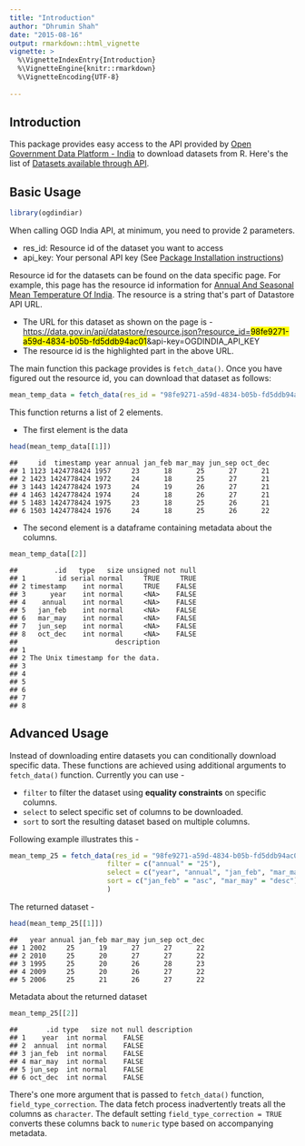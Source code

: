 ```yaml
---
title: "Introduction"
author: "Dhrumin Shah"
date: "2015-08-16"
output: rmarkdown::html_vignette
vignette: >
  %\VignetteIndexEntry{Introduction}
  %\VignetteEngine{knitr::rmarkdown}
  %\VignetteEncoding{UTF-8}
  
---
```


## Introduction

This package provides easy access to the API provided by [Open Government Data Platform - India](https://data.gov.in) to download datasets from R. Here's the list of [Datasets available through API](https://data.gov.in/catalogs#path=is_api/1).

## Basic Usage


```r
library(ogdindiar)
```

When calling OGD India API, at minimum, you need to provide 2 parameters.

* res_id: Resource id of the dataset you want to access
* api_key: Your personal API key (See [Package Installation instructions](https://github.com/steadyfish/ogdindiar/blob/master/README.md))

Resource id for the datasets can be found on the data specific page. For example, this page has the resource id information for [Annual And Seasonal Mean Temperature Of India](https://data.gov.in/resources/annual-and-seasonal-mean-temperature-india/api). The resource is a string that's part of Datastore API URL. 

* The URL for this dataset as shown on the page is - https://data.gov.in/api/datastore/resource.json?resource_id=<mark>98fe9271-a59d-4834-b05b-fd5ddb94ac01</mark>&api-key=OGDINDIA_API_KEY 
* The resource id is the highlighted part in the above URL.

The main function this package provides is `fetch_data()`. Once you have figured out the resource id, you can download that dataset as follows: 


```r
mean_temp_data = fetch_data(res_id = "98fe9271-a59d-4834-b05b-fd5ddb94ac01")
```

This function returns a list of 2 elements.

* The first element is the data


```r
head(mean_temp_data[[1]])
```

```
##     id  timestamp year annual jan_feb mar_may jun_sep oct_dec
## 1 1123 1424778424 1957     23      18      25      27      21
## 2 1423 1424778424 1972     24      18      25      27      21
## 3 1443 1424778424 1973     24      19      26      27      21
## 4 1463 1424778424 1974     24      18      26      27      21
## 5 1483 1424778424 1975     23      18      25      26      21
## 6 1503 1424778424 1976     24      18      25      26      22
```

* The second element is a dataframe containing metadata about the columns.


```r
mean_temp_data[[2]]
```

```
##         .id   type   size unsigned not null
## 1        id serial normal     TRUE     TRUE
## 2 timestamp    int normal     TRUE    FALSE
## 3      year    int normal     <NA>    FALSE
## 4    annual    int normal     <NA>    FALSE
## 5   jan_feb    int normal     <NA>    FALSE
## 6   mar_may    int normal     <NA>    FALSE
## 7   jun_sep    int normal     <NA>    FALSE
## 8   oct_dec    int normal     <NA>    FALSE
##                        description
## 1                                 
## 2 The Unix timestamp for the data.
## 3                                 
## 4                                 
## 5                                 
## 6                                 
## 7                                 
## 8
```

## Advanced Usage

Instead of downloading entire datasets you can conditionally download specific data. These functions are achieved using additional arguments to `fetch_data()` function. Currently you can use -

* `filter` to filter the dataset using __equality constraints__ on specific columns.
* `select` to select specific set of columns to be downloaded.
* `sort` to sort the resulting dataset based on multiple columns.

Following example illustrates this -


```r
mean_temp_25 = fetch_data(res_id = "98fe9271-a59d-4834-b05b-fd5ddb94ac01",
                        filter = c("annual" = "25"),
                        select = c("year", "annual", "jan_feb", "mar_may", "jun_sep", "oct_dec"),
                        sort = c("jan_feb" = "asc", "mar_may" = "desc")
                        )
```

The returned dataset -


```r
head(mean_temp_25[[1]])
```

```
##   year annual jan_feb mar_may jun_sep oct_dec
## 1 2002     25      19      27      27      22
## 2 2010     25      20      27      27      22
## 3 1995     25      20      26      28      23
## 4 2009     25      20      26      27      22
## 5 2006     25      21      26      27      22
```

Metadata about the returned dataset


```r
mean_temp_25[[2]]
```

```
##       .id type   size not null description
## 1    year  int normal    FALSE            
## 2  annual  int normal    FALSE            
## 3 jan_feb  int normal    FALSE            
## 4 mar_may  int normal    FALSE            
## 5 jun_sep  int normal    FALSE            
## 6 oct_dec  int normal    FALSE
```

There's one more argument that is passed to `fetch_data()` function, `field_type_correction`. The data fetch process inadvertently treats all the columns as `character`. The default setting `field_type_correction = TRUE` converts these columns back to `numeric` type based on accompanying metadata.

